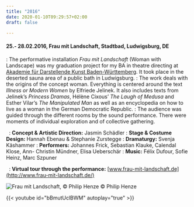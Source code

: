 ```yaml
---
title: "2016"
date: 2020-01-10T09:29:57+02:00
draft: false

---
```

#### **25.- 28.02.2016, Frau mit Landschaft, Stadtbad, Ludwigsburg, DE**
:   The performative installation *Frau mit Landschaft* (Woman with Landscape) was my graduation project for my BA in theatre directing at [Akademie für Darstellende Kunst Baden-Württemberg](https://adk-bw.de/). It took place in the deserted sauna area of a public bath in Ludwigsburg. 
:   The work deals with the origins of the concept woman. Everything is centered around the text *Illness or Modern Women* by Elfriede Jelinek. It also includes texts from Jelinek’s *Princess Dramas*, Hélène Cixous’ *The Laugh of Medusa* and Esther Vilar’s *The Manipulated Man* as well as an encyclopedia on how to live as a woman in the German Democratic Republic.
:   The audience was guided through the different rooms by the sound performance. There were moments of individual exploration and of collective gathering.

&nbsp;
:   **Concept & Artistic Direction:** Jasmin Schädler
:   **Stage & Costume Design:** Hannah Ebenau & Stephanie Zurstegge
:   **Dramaturgy:** Svenja Käshammer
:   **Performers:** Johannes Frick, Sebastian Klauke, Calendal Klose, Ann- Christin Mündner, Elisa Ueberschär
:   **Music:** Félix Dufour, Sofie Heinz, Marc Szpuner 

&nbsp;
:   **Virtual tour through the performance:** [www.frau-mit-landschaft.de](http://www.frau-mit-landschaft.de/)

![Frau mit Landschaft, © Philip Henze](/upcoming/fml.png)
© Philip Henze

{{< youtube id="bBmutUclBWM" autoplay="true" >}}